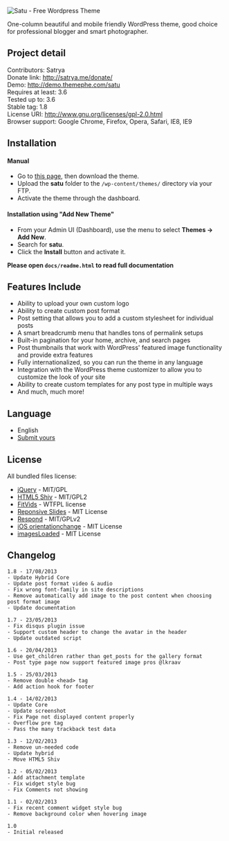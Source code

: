 ![Satu - Free Wordpress Theme](http://satrya.me/wp-content/uploads/2013/04/satu-free-wordpress-theme-530x450.png)  

One-column beautiful and mobile friendly WordPress theme, good choice for professional blogger and smart photographer.

## Project detail
Contributors: Satrya  
Donate link: http://satrya.me/donate/  
Demo: http://demo.themephe.com/satu   
Requires at least: 3.6  
Tested up to: 3.6  
Stable tag: 1.8  
License URI: http://www.gnu.org/licenses/gpl-2.0.html  
Browser support: Google Chrome, Firefox, Opera, Safari, IE8, IE9  

## Installation

#### Manual
* Go to [this page](http://wordpress.org/themes/satu), then download the theme.
* Upload the **satu** folder to the `/wp-content/themes/` directory via your FTP.
* Activate the theme through the dashboard.

#### Installation using "Add New Theme"
* From your Admin UI (Dashboard), use the menu to select **Themes -> Add New**.
* Search for **satu**.
* Click the **Install** button and activate it.

**Please open `docs/readme.html` to read full documentation**

## Features Include

* Ability to upload your own custom logo
* Ability to create custom post format
* Post setting that allows you to add a custom stylesheet for individual posts
* A smart breadcrumb menu that handles tons of permalink setups
* Built-in pagination for your home, archive, and search pages
* Post thumbnails that work with WordPress' featured image functionality and provide extra features
* Fully internationalized, so you can run the theme in any language
* Integration with the WordPress theme customizer to allow you to customize the look of your site
* Ability to create custom templates for any post type in multiple ways
* And much, much more!

## Language

* English
* [Submit yours](https://github.com/satrya/satu/issues)

## License

All bundled files license:
* [jQuery](http://jquery.org/) - MIT/GPL
* [HTML5 Shiv](https://github.com/aFarkas/html5shiv) - MIT/GPL2
* [FitVids](http://fitvidsjs.com/) - WTFPL license
* [Reponsive Slides](http://responsiveslides.com) - MIT License
* [Respond](http://j.mp/respondjs) - MIT/GPLv2
* [iOS orientationchange](https://github.com/scottjehl/iOS-Orientationchange-Fix) - MIT License
* [imagesLoaded](https://github.com/desandro/imagesloaded) - MIT License

## Changelog
```
1.8 - 17/08/2013
- Update Hybrid Core
- Update post format video & audio
- Fix wrong font-family in site descriptions
- Remove automatically add image to the post content when choosing post format image
- Update documentation

1.7 - 23/05/2013
- Fix disqus plugin issue
- Support custom header to change the avatar in the header
- Update outdated script

1.6 - 20/04/2013
- Use get_children rather than get_posts for the gallery format
- Post type page now support featured image pros @lkraav 

1.5 - 25/03/2013
- Remove double <head> tag
- Add action hook for footer

1.4 - 14/02/2013
- Update Core
- Update screenshot
- Fix Page not displayed content properly
- Overflow pre tag
- Pass the many trackback test data

1.3 - 12/02/2013
- Remove un-needed code
- Update hybrid
- Move HTML5 Shiv

1.2 - 05/02/2013
- Add attachment template
- Fix widget style bug
- Fix Comments not showing

1.1 - 02/02/2013
- Fix recent comment widget style bug
- Remove background color when hovering image

1.0
- Initial released
```